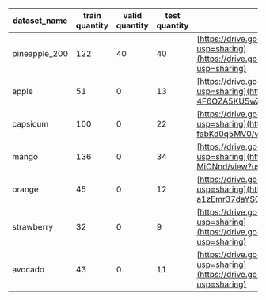 | dataset\_name  | train quantity | valid quantity | test quantity | download link                                                                                                                                                              |
| -------------- | -------------- | -------------- | ------------- | -------------------------------------------------------------------------------------------------------------------------------------------------------------------------- |
| pineapple\_200 | 122            | 40             | 40            | [https://drive.google.com/file/d/1n6q9dkAAnGBAxBB\_pwPTs\_Dd6thg8tKZ/view?usp=sharing](https://drive.google.com/file/d/1n6q9dkAAnGBAxBB_pwPTs_Dd6thg8tKZ/view?usp=sharing) |
| apple          | 51             | 0              | 13            | [https://drive.google.com/file/d/12VVSA-4F6OZA5KU5wZ6HsprKGJvQGHe4/view?usp=sharing](https://drive.google.com/file/d/12VVSA-4F6OZA5KU5wZ6HsprKGJvQGHe4/view?usp=sharing)   |
| capsicum       | 100            | 0              | 22            | [https://drive.google.com/file/d/1paFWzsl8XwSfMKR\_cP-X-fabKd0q5MV0/view?usp=sharing](https://drive.google.com/file/d/1paFWzsl8XwSfMKR_cP-X-fabKd0q5MV0/view?usp=sharing)  |
| mango          | 136            | 0              | 34            | [https://drive.google.com/file/d/11G\_xLAeLlsPpH7SVuCA1UQoWY-MiONnd/view?usp=sharing](https://drive.google.com/file/d/11G_xLAeLlsPpH7SVuCA1UQoWY-MiONnd/view?usp=sharing)  |
| orange         | 45             | 0              | 12            | [https://drive.google.com/file/d/1xO2wc-a1zEmr37daYS0Lk38MgSSdV462/view?usp=sharing](https://drive.google.com/file/d/1xO2wc-a1zEmr37daYS0Lk38MgSSdV462/view?usp=sharing)   |
| strawberry     | 32             | 0              | 9             | [https://drive.google.com/file/d/1mx\_GT3ribnDB8ieE9TjB1ddnozqpe5CY/view?usp=sharing](https://drive.google.com/file/d/1mx_GT3ribnDB8ieE9TjB1ddnozqpe5CY/view?usp=sharing)  |
| avocado        | 43             | 0              | 11            | [https://drive.google.com/file/d/1pGLNXOpR5LJdLHxSMAmCFYlSO\_OwTSW-/view?usp=sharing](https://drive.google.com/file/d/1pGLNXOpR5LJdLHxSMAmCFYlSO_OwTSW-/view?usp=sharing)  |
